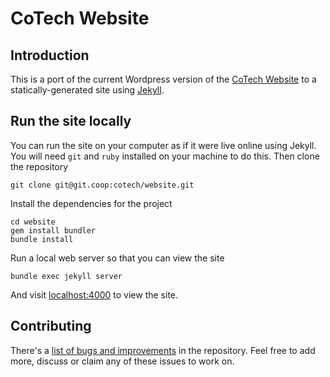 # CoTech Website

## Introduction

This is a port of the current Wordpress version of the [CoTech Website][] to a statically-generated site using [Jekyll][].

## Run the site locally

You can run the site on your computer as if it were live online using Jekyll. You will need `git` and `ruby` installed on your machine to do this. Then clone the repository

    git clone git@git.coop:cotech/website.git

Install the dependencies for the project

    cd website
    gem install bundler
    bundle install

Run a local web server so that you can view the site

    bundle exec jekyll server

And visit [localhost:4000](http://localhost:4000) to view the site.

## Contributing

There's a [list of bugs and improvements](https://git.coop/cotech/website/issues) in the repository. Feel free to add more, discuss or claim any of these issues to work on.

[CoTech Website]: https://www.coops.tech/
[Jekyll]: https://jekyllrb.com/
